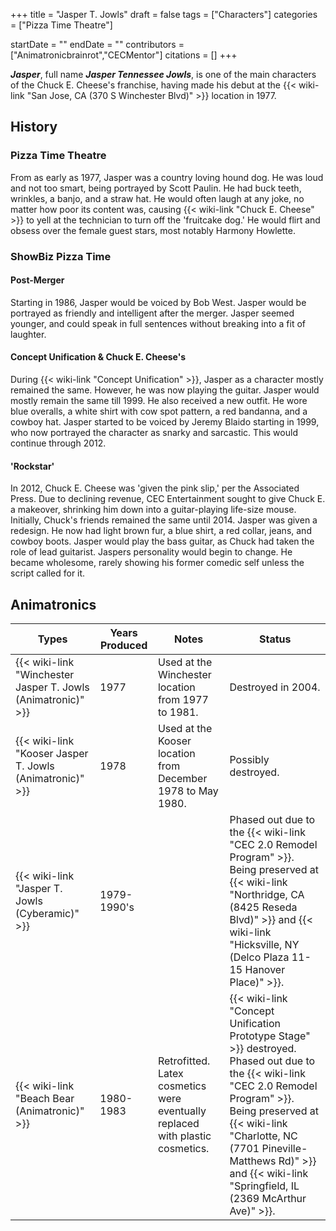 +++
title = "Jasper T. Jowls"
draft = false
tags = ["Characters"]
categories = ["Pizza Time Theatre"]


startDate = ""
endDate = ""
contributors = ["Animatronicbrainrot","CECMentor"]
citations = []
+++

***Jasper***, full name ***Jasper Tennessee Jowls***, is one of the main characters of the Chuck E. Cheese's franchise, having made his debut at the {{< wiki-link "San Jose, CA (370 S Winchester Blvd)" >}} location in 1977.

## History

### Pizza Time Theatre

From as early as 1977, Jasper was a country loving hound dog. He was loud and not too smart, being portrayed by Scott Paulin. He had buck teeth, wrinkles, a banjo, and a straw hat. He would often laugh at any joke, no matter how poor its content was, causing {{< wiki-link "Chuck E. Cheese" >}} to yell at the technician to turn off the 'fruitcake dog.' He would flirt and obsess over the female guest stars, most notably Harmony Howlette.

### ShowBiz Pizza Time

#### Post-Merger

Starting in 1986, Jasper would be voiced by Bob West. Jasper would be portrayed as friendly and intelligent after the merger. Jasper seemed younger, and could speak in full sentences without breaking into a fit of laughter.

#### Concept Unification &amp; Chuck E. Cheese's

During {{< wiki-link "Concept Unification" >}}, Jasper as a character mostly remained the same. However, he was now playing the guitar. Jasper would mostly remain the same till 1999. He also received a new outfit. He wore blue overalls, a white shirt with cow spot pattern, a red bandanna, and a cowboy hat. Jasper started to be voiced by Jeremy Blaido starting in 1999, who now portrayed the character as snarky and sarcastic. This would continue through 2012.

#### 'Rockstar'

In 2012, Chuck E. Cheese was 'given the pink slip,' per the Associated Press. Due to declining revenue, CEC Entertainment sought to give Chuck E. a makeover, shrinking him down into a guitar-playing life-size mouse. Initially, Chuck's friends remained the same until 2014. Jasper was given a redesign. He now had light brown fur, a blue shirt, a red collar, jeans, and cowboy boots. Jasper would play the bass guitar, as Chuck had taken the role of lead guitarist. Jaspers personality would begin to change. He became wholesome, rarely showing his former comedic self unless the script called for it.

## Animatronics

| Types                                                              | Years Produced | Notes                                                                         | Status                                                                                                                                                                                                                                                                                                       |
|--------------------------------------------------------------------|----------------|-------------------------------------------------------------------------------|--------------------------------------------------------------------------------------------------------------------------------------------------------------------------------------------------------------------------------------------------------------------------------------------------------------|
| {{< wiki-link "Winchester Jasper T. Jowls (Animatronic)" >}} | 1977           | Used at the Winchester location from 1977 to 1981.                            | Destroyed in 2004.                                                                                                                                                                                                                                                                                           |
| {{< wiki-link "Kooser Jasper T. Jowls (Animatronic)" >}}     | 1978           | Used at the Kooser location from December 1978 to May 1980.                   | Possibly destroyed.                                                                                                                                                                                                                                                                                          |
| {{< wiki-link "Jasper T. Jowls (Cyberamic)" >}}               | 1979-1990's    |                                                                               | Phased out due to the {{< wiki-link "CEC 2.0 Remodel Program" >}}. Being preserved at {{< wiki-link "Northridge, CA (8425 Reseda Blvd)" >}} and {{< wiki-link "Hicksville, NY (Delco Plaza 11-15 Hanover Place)" >}}.                                                                      |
| {{< wiki-link "Beach Bear (Animatronic)" >}}                 | 1980-1983      | Retrofitted. Latex cosmetics were eventually replaced with plastic cosmetics. | {{< wiki-link "Concept Unification Prototype Stage" >}} destroyed. Phased out due to the {{< wiki-link "CEC 2.0 Remodel Program" >}}. Being preserved at {{< wiki-link "Charlotte, NC (7701 Pineville-Matthews Rd)" >}} and {{< wiki-link "Springfield, IL (2369 McArthur Ave)" >}}. |